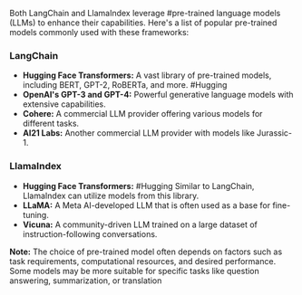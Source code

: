 Both LangChain and LlamaIndex leverage #pre-trained language models (LLMs) to enhance their capabilities. Here's a list of popular pre-trained models commonly used with these frameworks:

### LangChain

- **Hugging Face Transformers:** A vast library of pre-trained models, including BERT, GPT-2, RoBERTa, and more. #Hugging 
- **OpenAI's GPT-3 and GPT-4:** Powerful generative language models with extensive capabilities.
- **Cohere:** A commercial LLM provider offering various models for different tasks.
- **AI21 Labs:** Another commercial LLM provider with models like Jurassic-1.

### LlamaIndex

- **Hugging Face Transformers:** #Hugging Similar to LangChain, LlamaIndex can utilize models from this library.
- **LLaMA:** A Meta AI-developed LLM that is often used as a base for fine-tuning.
- **Vicuna:** A community-driven LLM trained on a large dataset of instruction-following conversations.

**Note:** The choice of pre-trained model often depends on factors such as task requirements, computational resources, and desired performance. Some models may be more suitable for specific tasks like question answering, summarization, or translation